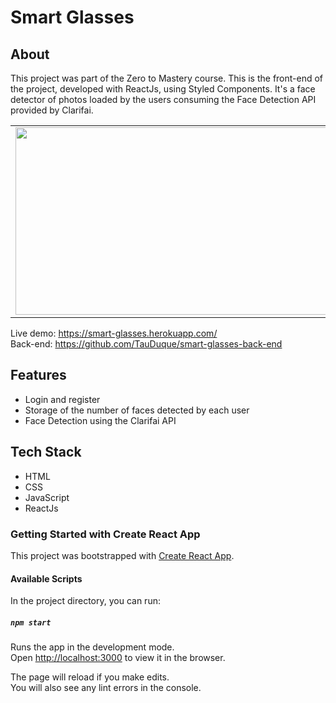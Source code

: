 # Smart Glasses

## About
This project was part of the Zero to Mastery course. This is the front-end of the project, developed with ReactJs, using Styled Components. It's a face detector of photos loaded by the users consuming the Face Detection API provided by Clarifai.

|||
|------------|-------------|
|<img src="https://github.com/TauDuque/smart-glasses-front-end/blob/master/glasses1.gif" height="300px" width="1420px" />|<img src="https://github.com/TauDuque/smart-glasses-front-end/blob/master/glasses2.gif" height="300px" width="1420px" /> |    


Live demo: https://smart-glasses.herokuapp.com/ <br>
Back-end: https://github.com/TauDuque/smart-glasses-back-end


## Features 
<ul>
  <li>Login and register
    <li>Storage of the number of faces detected by each user
      <li>Face Detection using the Clarifai API
</ul>

## Tech Stack
<ul>
  <li>HTML
    <li>CSS
      <li>JavaScript
        <li>ReactJs
</ul>          


### Getting Started with Create React App

This project was bootstrapped with [Create React App](https://github.com/facebook/create-react-app).

#### Available Scripts

In the project directory, you can run:

##### `npm start`

Runs the app in the development mode.\
Open [http://localhost:3000](http://localhost:3000) to view it in the browser.

The page will reload if you make edits.\
You will also see any lint errors in the console.

